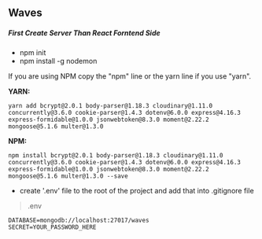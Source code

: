 ## Waves

##### First Create Server Than React Forntend Side

-   npm init
-   npm install -g nodemon

If you are using NPM copy the "npm" line or the yarn line if you use "yarn".

**YARN:**
```
yarn add bcrypt@2.0.1 body-parser@1.18.3 cloudinary@1.11.0 concurrently@3.6.0 cookie-parser@1.4.3 dotenv@6.0.0 express@4.16.3 express-formidable@1.0.0 jsonwebtoken@8.3.0 moment@2.22.2 mongoose@5.1.6 multer@1.3.0 
```
**NPM:**
```
npm install bcrypt@2.0.1 body-parser@1.18.3 cloudinary@1.11.0 concurrently@3.6.0 cookie-parser@1.4.3 dotenv@6.0.0 express@4.16.3 express-formidable@1.0.0 jsonwebtoken@8.3.0 moment@2.22.2 mongoose@5.1.6 multer@1.3.0 --save 
```

-   create '.env' file to the root of the project and add that into .gitignore file

> .env

```
DATABASE=mongodb://localhost:27017/waves
SECRET=YOUR_PASSWORD_HERE

```
